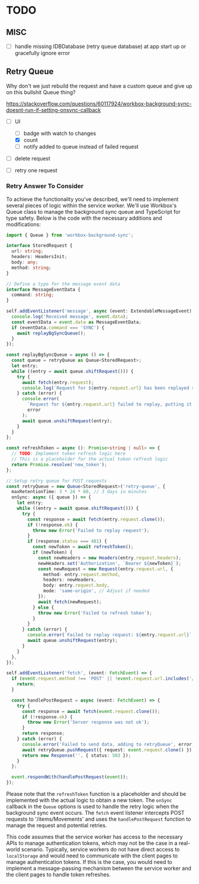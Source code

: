 # TODO

## MISC

- [ ] handle missing IDBDatabase (retry queue database) at app start up or gracefully ignore error

## Retry Queue

Why don't we just rebuild the request and have a custom queue and give up on this bullshit Queue thing?

https://stackoverflow.com/questions/60117924/workbox-background-sync-doesnt-run-if-setting-onsync-callback

- [ ] UI

  - [ ] badge with watch to changes
  - [x] count
  - [ ] notify added to queue instead of failed request

- [ ] delete request
- [ ] retry one request

### Retry Answer To Consider

To achieve the functionality you've described, we'll need to implement several pieces of logic within the service worker. We'll use Workbox's Queue class to manage the background sync queue and TypeScript for type safety. Below is the code with the necessary additions and modifications:

```typescript
import { Queue } from 'workbox-background-sync';

interface StoredRequest {
  url: string;
  headers: HeadersInit;
  body: any;
  method: string;
}

// Define a type for the message event data
interface MessageEventData {
  command: string;
}

self.addEventListener('message', async (event: ExtendableMessageEvent) => {
  console.log('Received message', event.data);
  const eventData = event.data as MessageEventData;
  if (eventData.command === 'SYNC') {
    await replayBgSyncQueue();
  }
});

const replayBgSyncQueue = async () => {
  const queue = retryQueue as Queue<StoredRequest>;
  let entry;
  while ((entry = await queue.shiftRequest())) {
    try {
      await fetch(entry.request);
      console.log(`Request for ${entry.request.url} has been replayed successfully`);
    } catch (error) {
      console.error(
        `Request for ${entry.request.url} failed to replay, putting it back in the queue`,
        error
      );
      await queue.unshiftRequest(entry);
    }
  }
};

const refreshToken = async (): Promise<string | null> => {
  // TODO: Implement token refresh logic here
  // This is a placeholder for the actual token refresh logic
  return Promise.resolve('new_token');
};

// Setup retry queue for POST requests
const retryQueue = new Queue<StoredRequest>('retry-queue', {
  maxRetentionTime: 3 * 24 * 60, // 3 days in minutes
  onSync: async ({ queue }) => {
    let entry;
    while ((entry = await queue.shiftRequest())) {
      try {
        const response = await fetch(entry.request.clone());
        if (!response.ok) {
          throw new Error('Failed to replay request');
        }
        if (response.status === 401) {
          const newToken = await refreshToken();
          if (newToken) {
            const newHeaders = new Headers(entry.request.headers);
            newHeaders.set('Authorization', `Bearer ${newToken}`);
            const newRequest = new Request(entry.request.url, {
              method: entry.request.method,
              headers: newHeaders,
              body: entry.request.body,
              mode: 'same-origin', // Adjust if needed
            });
            await fetch(newRequest);
          } else {
            throw new Error('Failed to refresh token');
          }
        }
      } catch (error) {
        console.error(`Failed to replay request: ${entry.request.url}`, error);
        await queue.unshiftRequest(entry);
      }
    }
  },
});

self.addEventListener('fetch', (event: FetchEvent) => {
  if (event.request.method !== 'POST' || !event.request.url.includes('/items/Movements')) {
    return;
  }

  const handlePostRequest = async (event: FetchEvent) => {
    try {
      const response = await fetch(event.request.clone());
      if (!response.ok) {
        throw new Error('Server response was not ok');
      }
      return response;
    } catch (error) {
      console.error('Failed to send data, adding to retryQueue', error);
      await retryQueue.pushRequest({ request: event.request.clone() });
      return new Response('', { status: 503 });
    }
  };

  event.respondWith(handlePostRequest(event));
});
```

Please note that the `refreshToken` function is a placeholder and should be implemented with the actual logic to obtain a new token. The `onSync` callback in the `Queue` options is used to handle the retry logic when the background sync event occurs. The `fetch` event listener intercepts POST requests to '/items/Movements' and uses the `handlePostRequest` function to manage the request and potential retries.

This code assumes that the service worker has access to the necessary APIs to manage authentication tokens, which may not be the case in a real-world scenario. Typically, service workers do not have direct access to `localStorage` and would need to communicate with the client pages to manage authentication tokens. If this is the case, you would need to implement a message-passing mechanism between the service worker and the client pages to handle token refreshes.
